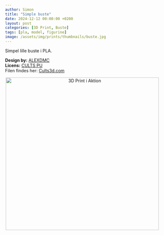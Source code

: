 ```yaml
---
author: Simon
title: "Simple buste"
date: 2024-12-12 00:00:00 +0200
layout: post
categories: [3D Print, Buste]
tags: [pla, model, figurine]
image: /assets/img/prints/thumbnails/buste.jpg
---
```


Simpel lille buste i PLA.


**Design by:** [ALEXDMC](https://cults3d.com/en/users/AlexDMC)  
**Licens:** [CULTS PU](https://cults3d.com/en/licenses#cults_pu)  
Filen findes her: [Cults3d.com](https://cults3d.com/en/3d-model/naughties/sexy-busto-de-chica-oppai)  

<div style="text-align:center;">
    <img src="/assets/img/prints/buste.gif" alt="3D Print i Aktion" style="width:auto; height:500px;">
</div>
